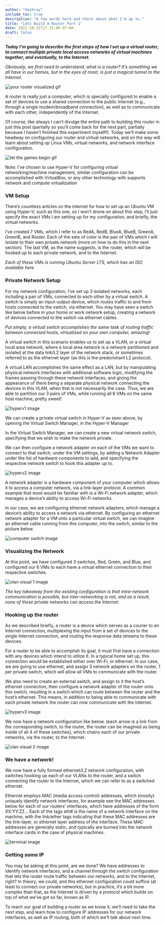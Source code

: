 ```yaml
---
author: "Aashray"
include_toc: true
description: "A few words here and there about what I'm up to."
title: "Lets Build A Router Part 1"
date: 2021-10-31T17:15:06-07:00
draft: false
---
```


***Today I’m going to describe the first steps of how I set up a virtual router, to connect multiple private local access networks of virtual machines together, and eventually, to the Internet.***

*Obviously, we first need to understand, what is a router? It’s something we all have in our homes, but in the eyes of most, is just a magical tunnel to the Internet.*

![your router visualized gif](https://media.giphy.com/media/IWp7xsHXRjOZ1hsg5y/giphy.gif)

A router is really just a computer, which is specially configured to
enable a set of devices to use a shared connection to the public internet (e.g., through a single modem/broadband connection), as well as to communicate with each other, independently of the Internet.

Of course, like always I can’t divulge the entire path to building this router in just this post (partially so you’ll come back for the next part, partially because I haven’t finished this experiment myself!). Today we’ll make some headway on configuring our router and virtual networks, and on the way will learn about setting up Linux VMs, virtual networks, and network interface configuration.

![let the games begin gif](https://media.giphy.com/media/xT0xevozBTg7ChpL44/giphy.gif)

Note: I’ve chosen to use Hyper-V for configuring virtual networking/machine management, similar configuration can be accomplished with VirtualBox, or any other technology with supports network and compute virtualization

### VM Setup

There’s countless articles on the internet for how to set up an Ubuntu VM using Hyper-V, such as this one, so I won’t drone on about this step, I’ll just specify the exact VMs I am setting up for my configuration, and briefly, the virtual networks.

I’ve created 7 VMs, which I refer to as RedA, RedB, BlueA, BlueB, GreenA, GreenB, and Router. Each of the sets of color is the pair of VMs which I will isolate to their own private network (more on how to do this in the next section). The last VM, as the name suggests, is the router, which will be hooked up to each private network, and to the Internet.

*Each of these VMs is running Ubuntu Server LTS, which has an ISO available here*

### Private Network Setup

For my network configuration, I’ve set up 3 isolated networks, each including a pair of VMs, connected to each other by a virtual switch. A switch is simply an input-output device, which routes traffic to and from hosts connected to the switch, via ethernet. You may have seen a switch like below before in your home or work network setup, creating a network of devices connected to the switch via ethernet cables.

*Put simply, a virtual switch accomplishes the same task of routing traffic between connected hosts, virtualized on your own computer, amazing!*

A virtual switch in this scenario enables us to set up a VLAN, or a virtual local area network, where a local area network is a network partitioned and isolated at the data link/L2 layer of the network stack, or sometimes referred to as the ethernet layer (as this is the predominant L2 protocol).

A virtual LAN accomplishes the same effect as a LAN, but by manipulating physical network interfaces with additional software logic, modifying the frames passing through these network interfaces, and giving the appearance of there being a separate physical network connecting the devices in this VLAN, when that is not necessarily the case. Thus, we are able to partition our 3 pairs of VMs, while running all 6 VMs on the same host machine, pretty sweet!

![hyperv1 image](/hyperv1.png)

We can create a private virtual switch in Hyper-V as seen above, by opening the Virtual Switch Manager, in the Hyper-V Manager

In the Virtual Switch Manager, we can create a new virtual network switch, specifying that we wish to make the network private.

We can then configure a network adapter on each of the VMs we want to connect to that switch, under the VM settings, by adding a Network Adapter under the list of hardware components to add, and specifying the respective network switch to hook this adapter up to.

![hyperv2 image](/hyperv2.png)

A network adapter is a hardware component of your computer which allows it to access a computer network, via a link-layer protocol. A common example that most would be familiar with is a Wi-Fi network adapter, which manages a device’s ability to access Wi-Fi networks.

In our case, we are configuring ethernet network adapters, which manage a device’s ability to access a network via ethernet. By configuring an ethernet network adapter for a VM onto a particular virtual switch, we can imagine an ethernet cable running from this computer, into the switch, similar to the picture below.

![computer switch image](/switch_and_computer.png)

### Visualizing the Network

At this point, we have configured 3 switches, Red, Green, and Blue, and configured our 6 VMs to each have a virtual ethernet connection to their respective switches.

![vlan visual 1 image](/vlan_visual.png)

*The key takeaway from the existing configuration is that intra-network communication is possible, but inter-networking is not, and as a result, none of these private networks can access the Internet.*

### Hooking up the router

As we described briefly, a router is a device which serves as a courier to an Internet connection, multiplexing the input from a set of devices to the single Internet connection, and routing the response data streams to these devices.

For a router to be able to accomplish its goal, it must first have a connection with any devices which intend to utilize it. In a typical home set up, this connection would be established either over Wi-Fi, or ethernet. In our case, we are going to use ethernet, and assign 3 network adapters on the router, 1 per private switch, which will allow all VMs to communicate with the router.

We also need to create an external switch, and assign to it the host’s ethernet connection, then configure a network adapter of the router onto this switch, resulting in a switch which can route between the router and the host’s ethernet. This means, in addition to being able to communicate with each private network the router can now communicate with the Internet.

![hyperv3 image](/hyperv3.png)

We now have a network configuration like below. (each arrow is a link from the corresponding switch, to the router, the router can be imagined as being inside of all 4 of these switches), which chains each of our private networks, via the router, to the Internet.

![vlan visual 2 image](/vlan_visual2.png)

### We have a network!

We now have a fully formed ethernet/L2 network configuration, with switches hooking up each of our VLANs to the router, and a switch connecting the router to the Internet, which we can refer to as a switched ethernet.

Ethernet employs MAC (media access control) addresses, which (mostly) uniquely identify network interfaces, for example see the MAC addresses below for each of our routers’ interfaces, which have addresses of the form XX:YY:ZZ… Each of the tags eth# is the name of a network interface on the machine, with the link/ether tags indicating that these MAC addresses are the link-layer, or ethernet layer address of the interface. These MAC addresses are generally static, and typically are burned into the network interface cards in the case of physical machines.

![terminal image](/terminal1.png)

### Getting some IP

You may be asking at this point, are we done? We have addresses to identify network interfaces, and a channel through the switch configuration that lets the router route traffic between our networks, and to the Internet, right? In theory, we could, and this ethernet configuration could suffice (at least to connect our private networks), but in practice, it’s a bit more complex than that, as the Internet is driven by a protocol which builds on top of what we’ve got so far, known as IP.

To reach our goal of building a router as we know it, we’ll need to take the next step, and learn how to configure IP addresses for our network interfaces, as well as IP routing, both of which we’ll talk about next time.


